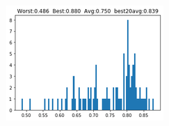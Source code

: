 ![Alt text](https://github.com/nivedk/Image_Denoising/blob/perceptual_loss/perceptual_loss/v2/0_Score.png)
